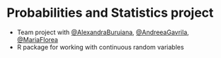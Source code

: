 # Probabilities and Statistics project

* Team project with [@AlexandraBuruiana](https://github.com/alexandraburu23), [@AndreeaGavrila](https://github.com/AndreeaGavrila), [@MariaFlorea](https://github.com/FloreaMaria)
* R package for working with continuous random variables

